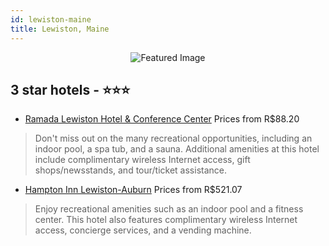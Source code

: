 ```yaml
---
id: lewiston-maine
title: Lewiston, Maine
---
```


<center><img src="https://i.travelapi.com/hotels/1000000/10000/5500/5450/e1d7742f_z.jpg" alt="Featured Image" /></center>


##  3 star hotels - ⭐️⭐️⭐️

-    [Ramada Lewiston Hotel & Conference Center](https://us.hurb.com/hotels/lewiston/ramada-lewiston-hotel-conference-center-JNP-JP905308?cmp=18055) Prices from R$88.20
   > Don't miss out on the many recreational opportunities, including an indoor pool, a spa tub, and a sauna. Additional amenities at this hotel include complimentary wireless Internet access, gift shops/newsstands, and tour/ticket assistance.
-    [Hampton Inn Lewiston-Auburn](https://us.hurb.com/hotels/lewiston/hampton-inn-lewiston-auburn-JNP-JP204334?cmp=18055) Prices from R$521.07
   > Enjoy recreational amenities such as an indoor pool and a fitness center. This hotel also features complimentary wireless Internet access, concierge services, and a vending machine.
